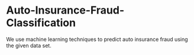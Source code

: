 # Auto-Insurance-Fraud-Classification
We use machine learning techniques to predict auto insurance fraud using the given data set.
